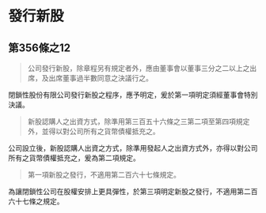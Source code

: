# 發行新股

## 第356條之12

> 公司發行新股，除章程另有規定者外，應由董事會以董事三分之二以上之出席，及出席董事過半數同意之決議行之。

閉鎖性股份有限公司發行新股之程序，應予明定，爰於第一項明定須經董事會特別決議。

> 新股認購人之出資方式，除準用第三百五十六條之三第二項至第四項規定外，並得以對公司所有之貨幣債權抵充之。

公司設立後，新股認購人出資之方式，除準用發起人之出資方式外，亦得以對公司所有之貨幣債權抵充之，爰為第二項規定。

> 第一項新股之發行，不適用第二百六十七條規定。

為讓閉鎖性公司在股權安排上更具彈性，於第三項明定新股之發行，不適用第二百六十七條之規定。
